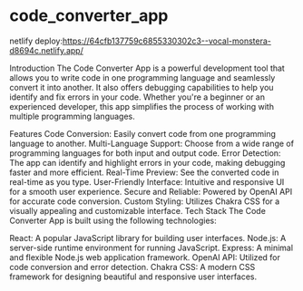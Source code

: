 # code_converter_app
netlify deploy:https://64cfb137759c6855330302c3--vocal-monstera-d8694c.netlify.app/

Introduction
The Code Converter App is a powerful development tool that allows you to write code in one programming language and seamlessly convert it into another. It also offers debugging capabilities to help you identify and fix errors in your code. Whether you're a beginner or an experienced developer, this app simplifies the process of working with multiple programming languages.

Features
Code Conversion: Easily convert code from one programming language to another.
Multi-Language Support: Choose from a wide range of programming languages for both input and output code.
Error Detection: The app can identify and highlight errors in your code, making debugging faster and more efficient.
Real-Time Preview: See the converted code in real-time as you type.
User-Friendly Interface: Intuitive and responsive UI for a smooth user experience.
Secure and Reliable: Powered by OpenAI API for accurate code conversion.
Custom Styling: Utilizes Chakra CSS for a visually appealing and customizable interface.
Tech Stack
The Code Converter App is built using the following technologies:

React: A popular JavaScript library for building user interfaces.
Node.js: A server-side runtime environment for running JavaScript.
Express: A minimal and flexible Node.js web application framework.
OpenAI API: Utilized for code conversion and error detection.
Chakra CSS: A modern CSS framework for designing beautiful and responsive user interfaces.
